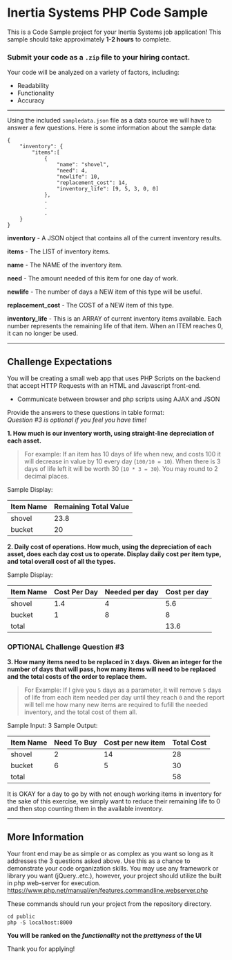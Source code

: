 # Inertia Systems PHP Code Sample
This is a Code Sample project for your Inertia Systems job application!
This sample should take approximately **1-2 hours** to complete. 

### **Submit your code as a `.zip` file to your hiring contact.**

Your code will be analyzed on a variety of factors, including:

   * Readability
   * Functionality
   * Accuracy
   
-------------
Using the included `sampledata.json` file as a data source we will have to answer a few questions.  Here is some information about the sample data:

```
{
    "inventory": {         
        "items":[            
            {
                "name": "shovel",  
                "need": 4,         
                "newlife": 10,     
                "replacement_cost": 14,   
                "inventory_life": [9, 5, 3, 0, 0]                         
            },
            .
            .
            .
    }
}
```
**inventory** - A JSON object that contains all of the current inventory results.

**items** - The LIST of inventory items.

**name** - The NAME of the inventory item.

**need** - The amount needed of this item for one day of work.

**newlife** - The number of days a NEW item of this type will be useful.

**replacement_cost** - The COST of a NEW item of this type.

**inventory_life** - This is an ARRAY of current inventory items available.  Each number represents the remaining life of that item.  When an ITEM reaches 0, it can no longer be used.

-------
## Challenge Expectations
You will be creating a small web app that uses PHP Scripts on the backend that accept HTTP Requests with an HTML and Javascript front-end.  
* Communicate between browser and php scripts using AJAX and JSON

Provide the answers to these questions in table format:  
_Question #3 is optional if you feel you have time!_

**1. How much is our inventory worth, using straight-line depreciation of each asset.**
>For example: If an item has 10 days of life when new, and costs 100 it will decrease in value by 10 every day (`100/10 = 10`).  When there is 3 days of life left it will be worth 30 (`10 * 3 = 30`). You may round to 2 decimal places.

Sample Display: 

| Item Name |  Remaining Total Value |
| :---      | :---                   |
| shovel    | 23.8                   |
| bucket    | 20                     |

**2.  Daily cost of operations.  How much, using the depreciation of each asset, does each day cost us to operate.  Display daily cost per item type, and total overall cost of all the types.**

Sample Display: 

| Item Name | Cost Per Day | Needed per day | Cost per day |
| :---      | :---         | :---           | :---         |
| shovel    | 1.4          | 4              | 5.6          |
| bucket    | 1            | 8              | 8            |
| total     |              |                | 13.6         |



### **OPTIONAL** Challenge Question #3
**3.  How many items need to be replaced in `X` days.  Given an integer for the number of days that will pass, how many items will need to be replaced and the total costs of the order to replace them.**
>For Example:  If I give you `5` days as a parameter, it will remove `5` days of life from each item needed per day until they reach `0` and the report will tell me how many new items are required to fufill the needed inventory, and the total cost of them all.  


Sample Input: 3
Sample Output: 

| Item Name | Need To Buy | Cost per new item | Total Cost     |
| :---      | :---        | :---              | :---           |
| shovel    | 2           | 14                | 28             |
| bucket    | 6           | 5                 | 30             |
| total     |             |                   | 58             |

It is OKAY for a day to go by with not enough working items in inventory for the sake of this exercise, we simply want to reduce their remaining life to 0 and then stop counting them in the available inventory.

----
## More Information
Your front end may be as simple or as complex as you want so long as it addresses the 3 questions asked above.  Use this as a chance to demonstrate your code organization skills.  You may use any framework or library you want (jQuery..etc.), however, your project should utilize the built in php web-server for execution. https://www.php.net/manual/en/features.commandline.webserver.php

These commands should run your project from the repository directory.
```
cd public
php -S localhost:8000
````
**You will be ranked on the _functionality_ not the _prettyness_ of the UI**

Thank you for applying!  

